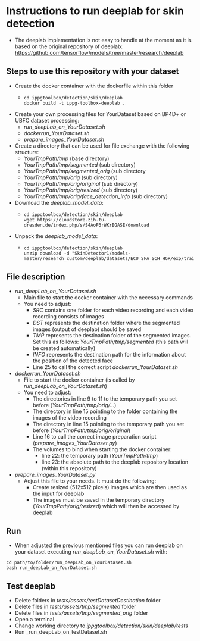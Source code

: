 # Instructions to run deeplab for skin detection

- The deeplab implementation is not easy to handle at the moment as it is based on the original repository of deeplab: https://github.com/tensorflow/models/tree/master/research/deeplab

## Steps to use this repository with your dataset

- Create the docker container with the dockerfile within this folder
  - ```shell´´´
    cd ippgtoolbox/detection/skin/deeplab
    docker build -t ippg-toolbox-deeplab .
    ```
- Create your own processing files for YourDataset based on BP4D+ or UBFC dataset processing:
  - _run_deepLab_on_YourDataset.sh_
  - _dockerrun_YourDataset.sh_
  - _prepare_images_YourDataset.sh_
- Create a directory that can be used for file exchange with the following structure:
  - _YourTmpPath/tmp_ (base directory)
  - _YourTmpPath/tmp/segmented_ (sub directory)
  - _YourTmpPath/tmp/segmented_orig_ (sub directory
  - _YourTmpPath/tmp/orig_ (sub directory)
  - _YourTmpPath/tmp/orig/original_ (sub directory)
  - _YourTmpPath/tmp/orig/resized_ (sub directory)
  - _YourTmpPath/tmp/orig/face_detection_info_ (sub directory)
- Download the _deeplab_model_data_:
  - ```shell´´´
    cd ippgtoolbox/detection/skin/deeplab
    wget https://cloudstore.zih.tu-dresden.de/index.php/s/S4AoF6rWKrEGASE/download
    ```
- Unpack the _deeplab_model_data_:
  - ```shell´´´
    cd ippgtoolbox/detection/skin/deeplab
    unzip download -d "SkinDetector1/models-master/research_custom/deeplab/datasets/ECU_SFA_SCH_HGR/exp/train_on_train_set/train/ECU_SFA_SCH_HGR,train_rot_gaussian,VOC_trainval,14,False,0.003,0.0,41851,momentum,None,rot_gaussian,6,6"
    ```

## File description

- _run_deepLab_on_YourDataset.sh_
  - Main file to start the docker container with the necessary commands
  - You need to adjust:
    - _SRC_ contains one folder for each video recording and each video recording consists of images
    - _DST_ represents the destination folder where the segmented images (output of deeplab) should be saved
    - _TMP_ represents the destination folder of the segmented images. Set this as follows: _YourTmpPath/tmp/segmented_ (this path will be created automatically)
    - _INFO_ represents the destination path for the information about the position of the detected face
    - Line 25 to call the correct script _dockerrun_YourDataset.sh_
- _dockerrun_YourDataset.sh_
  - File to start the docker container (is called by _run_deepLab_on_YourDataset.sh_)
  - You need to adjust:
    - The directories in line 9 to 11 to the temporary path you set before (_YourTmpPath/tmp/orig/..._)
    - The directory in line 15 pointing to the folder containing the images of the video recording
    - The directory in line 15 pointing to the temporary path you set before (_YourTmpPath/tmp/orig/original_)
    - Line 16 to call the correct image preparation script (_prepare_images_YourDataset.py_)
    - The volumes to bind when starting the docker container:
      - line 22: the temporary path (_YourTmpPath/tmp_)
      - line 23: the absolute path to the deeplab repository location (within this repository)
- _prepare_images_YourDataset.py_
  - Adjust this file to your needs. It must do the following:
    - Create resized (512x512 pixels) images which are then used as the input for deeplab
    - The images must be saved in the temporary directory (_YourTmpPath/orig/resized_) which will then be accessed by deeplab

## Run

- When adjusted the previous mentioned files you can run deeplab on your dataset executing _run_deepLab_on_YourDataset.sh_ with:

```shell´´´
cd path/to/folder/run_deepLab_on_YourDataset.sh
bash run_deepLab_on_YourDataset.sh
```

## Test deeplab

- Delete folders in _tests/assets/testDatasetDestination_ folder
- Delete files in _tests/assets/tmp/segmented_ folder
- Delete files in _tests/assets/tmp/segmented_orig_ folder
- Open a terminal
- Change working directory to _ippgtoolbox/detection/skin/deeplab/tests_
- Run \_run_deepLab_on_testDataset.sh

